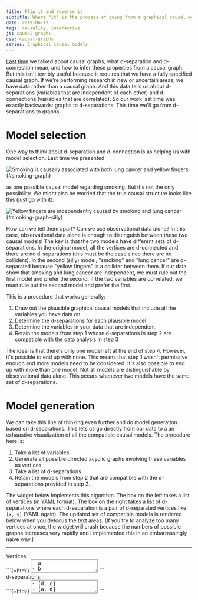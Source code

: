 ```yaml
---
title: Flip it and reverse it
subtitle: Where "it" is the process of going from a graphical causal model to d-separations
date: 2019-06-17
tags: causality, interactive
js: causal-graphs
css: causal-graphs
series: Graphical causal models
---
```


[Last time](/posts/babys-first-graphical-causal-models/) we talked about causal graphs, what d-separation and d-connection mean, and how to infer these properties from a causal graph. But this isn't terribly useful because it requires that we have a fully specified causal graph. If we're performing research in new or uncertain areas, we have data rather than a causal graph. And this data tells us about d-separations (variables that are independent of each other) and d-connections (variables that are correlated). So our work last time was exactly backwards: graphs to d-separations. This time we'll go from d-separations to graphs.

# Model selection

One way to think about d-separation and d-connection is as helping us with model selection. Last time we presented 

![Smoking is causally associated with both lung cancer and yellow fingers](/images/smoking-graph.svg){#smoking-graph}

as one possible causal model regarding smoking. But it's not the only possibility. We might also be worried that the true causal structure looks like this (just go with it):

![Yellow fingers are independently caused by smoking and lung cancer](/images/smoking-graph-silly.svg){#smoking-graph-silly}

How can we tell them apart? Can we use observational data alone? In this case, observational data alone is enough to distinguish between these two causal models! The key is that the two models have different sets of d-separations. In the original model, all the vertices are d-connected and there are no d-separations (this must be the case since there are no colliders). In the second (silly) model, "smoking" and "lung cancer" are d-separated because "yellow fingers" is a collider between them. If our data show that smoking and lung cancer are independent, we must rule out the first model and prefer the second. If the two variables are correlated, we must rule out the second model and prefer the first.

This is a procedure that works generally: 

1. Draw out the plausible graphical causal models that include all the variables you have data on
2. Determine the d-separations for each plausible model
3. Determine the variables in your data that are independent
4. Retain the models from step 1 whose d-separations in step 2 are compatible with the data analysis in step 3

The ideal is that there's only one model left at the end of step 4. However, it's possible to end up with none. This means that step 1 wasn't permissive enough and more models need to be considered. It's also possible to end up with more than one model. Not all models are distinguishable by observational data alone. This occurs whenever two models have the same set of d-separations.

<!--more-->

# Model generation

We can take this line of thinking even further and do model generation based on d-separations. This lets us go directly from our data to a an exhaustive visualization of all the compatible causal models. The procedure here is:

1. Take a list of variables
2. Generate all possible directed acyclic graphs involving these variables as vertices
3. Take a list of d-separations
4. Retain the models from step 2 that are compatible with the d-separations provided in step 3.

The widget below implements this algorithm. The box on the left takes a list of vertices (in [YAML](https://en.wikipedia.org/wiki/YAML) format). The box on the right takes a list of d-separations where each d-separation is a pair of d-separated vertices like `[x, y]` (YAML again). The updated set of compatible models is rendered below when you defocus the text areas. (If you try to analyze too many vertices at once, the widget will crash because the numbers of possible graphs increases very rapidly and I implemented this in an embarrassingly naive way.)

<hr id="widget-hr">

<div id="nodes-and-seps">
<div>
<div>
Vertices:
</div>
```{=html}
<textarea id="nodes">
- a
- b
- c
- d
</textarea>
```
</div>
<div>
<div>
d-separations:
</div>
```{=html}
<textarea id="d-separations">
- [d, c]
- [a, d]
</textarea>
```
</div>
</div>
<div id="compatible-graphs"></div>
<div id="d-separation-error"></div>
